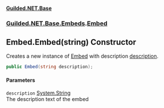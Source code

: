 
#### [Guilded.NET.Base](Guilded_NET_Base 'Guilded_NET_Base')
### [Guilded.NET.Base.Embeds](Guilded_NET_Base#Guilded_NET_Base_Embeds 'Guilded.NET.Base.Embeds').[Embed](Embed 'Guilded.NET.Base.Embeds.Embed')
## Embed.Embed(string) Constructor
Creates a new instance of [Embed](Embed 'Guilded.NET.Base.Embeds.Embed') with description [description](Embed_Embed(string)#Guilded_NET_Base_Embeds_Embed_Embed(string)_description 'Guilded.NET.Base.Embeds.Embed.Embed(string).description').  
```csharp
public Embed(string description);
```

#### Parameters
<a name='Guilded_NET_Base_Embeds_Embed_Embed(string)_description'></a>
`description` [System.String](https://docs.microsoft.com/en-us/dotnet/api/System.String 'System.String')  
The description text of the embed
  
